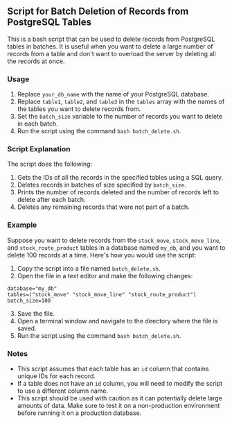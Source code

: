 ## Script for Batch Deletion of Records from PostgreSQL Tables

This is a bash script that can be used to delete records from PostgreSQL tables in batches. It is useful when you want to delete a large number of records from a table and don't want to overload the server by deleting all the records at once.

### Usage

1. Replace `your_db_name` with the name of your PostgreSQL database.
2. Replace `table1`, `table2`, and `table3` in the `tables` array with the names of the tables you want to delete records from.
3. Set the `batch_size` variable to the number of records you want to delete in each batch.
4. Run the script using the command `bash batch_delete.sh`.

### Script Explanation

The script does the following:

1. Gets the IDs of all the records in the specified tables using a SQL query.
2. Deletes records in batches of size specified by `batch_size`.
3. Prints the number of records deleted and the number of records left to delete after each batch.
4. Deletes any remaining records that were not part of a batch.

### Example

Suppose you want to delete records from the `stock_move`, `stock_move_line`, and `stock_route_product` tables in a database named `my_db`, and you want to delete 100 records at a time. Here's how you would use the script:

1. Copy the script into a file named `batch_delete.sh`.
2. Open the file in a text editor and make the following changes:
```
database="my_db"
tables=("stock_move" "stock_move_line" "stock_route_product")
batch_size=100
```


3. Save the file.
4. Open a terminal window and navigate to the directory where the file is saved.
5. Run the script using the command `bash batch_delete.sh`.

### Notes

- This script assumes that each table has an `id` column that contains unique IDs for each record.
- If a table does not have an `id` column, you will need to modify the script to use a different column name.
- This script should be used with caution as it can potentially delete large amounts of data. Make sure to test it on a non-production environment before running it on a production database.

